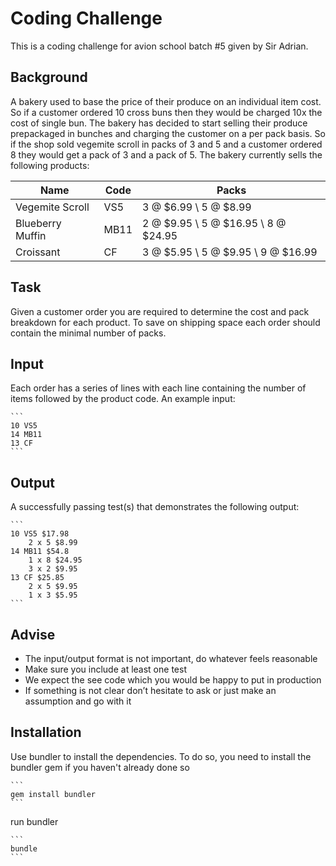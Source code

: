 # Coding Challenge

This is a coding challenge for avion school batch #5 given by Sir Adrian.

## Background

A bakery used to base the price of their produce on an individual item cost. So if a customer ordered 10
cross buns then they would be charged 10x the cost of single bun. The bakery has decided to start
selling their produce prepackaged in bunches and charging the customer on a per pack basis. So if the
shop sold vegemite scroll in packs of 3 and 5 and a customer ordered 8 they would get a pack of 3 and
a pack of 5. The bakery currently sells the following products:

| Name              | Code   | Packs                               |
| ----------------- | ------ | ----------------------------------- |
| Vegemite Scroll   | VS5    | 3 @ $6.99 \ 5 @ $8.99               |
| Blueberry Muffin  | MB11   | 2 @ $9.95 \ 5 @ $16.95 \ 8 @ $24.95 |
| Croissant         | CF     | 3 @ $5.95 \ 5 @ $9.95  \ 9 @ $16.99 |

## Task

Given a customer order you are required to determine the cost and pack breakdown for each product.
To save on shipping space each order should contain the minimal number of packs.

## Input

Each order has a series of lines with each line containing the number of items followed by the product
code. An example input:
  
    ```
    10 VS5
    14 MB11
    13 CF
    ```

## Output

A successfully passing test(s) that demonstrates the following output:

    ```
    10 VS5 $17.98
        2 x 5 $8.99
    14 MB11 $54.8
        1 x 8 $24.95
        3 x 2 $9.95
    13 CF $25.85
        2 x 5 $9.95
        1 x 3 $5.95
    ```

## Advise

* The input/output format is not important, do whatever feels reasonable
* Make sure you include at least one test
* We expect the see code which you would be happy to put in production
* If something is not clear don’t hesitate to ask or just make an assumption and go with it

## Installation

Use bundler to install the dependencies. To do so, you need to install the bundler gem if you haven't already done so

    ```
    gem install bundler
    ```

run bundler

    ```
    bundle
    ```